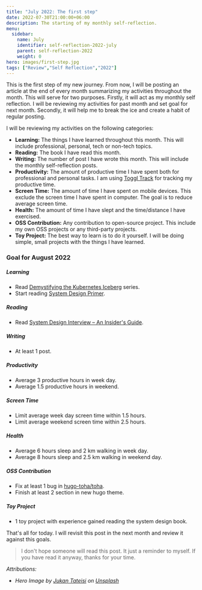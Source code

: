 ```yaml
---
title: "July 2022: The first step"
date: 2022-07-30T21:00:00+06:00
description: The starting of my monthly self-reflection.
menu:
  sidebar:
    name: July
    identifier: self-reflection-2022-july
    parent: self-reflection-2022
    weight: 0
hero: images/first-step.jpg
tags: ["Review","Self Reflection","2022"]
---
```


This is the first step of my new journey. From now, I will be posting an article at the end of every month summarizing my activities throughout the month. This will serve for two purposes. Firstly, it will act as my monthly self reflection. I will be reviewing my activities for past month and set goal for next month. Secondly, it will help me to break the ice and create a habit of regular posting.

I will be reviewing my activities on the following categories:

- **Learning:** The things I have learned throughout this month. This will include professional, personal, tech or non-tech topics.
- **Reading:** The book I have read this month.
- **Writing:** The number of post I have wrote this month. This will include the monthly self-reflection posts.
- **Productivity:** The amount of productive time I have spent both for professional and personal tasks. I am using [Toggl Track](https://toggl.com/track/) for tracking my productive time.
- **Screen Time:** The amount of time I have spent on mobile devices. This exclude the screen time I have spent in computer. The goal is to reduce average screen time.
- **Health:** The amount of time I have slept and the time/distance I have exercised.
- **OSS Contribution:** Any contribution to open-source project. This include my own OSS projects or any third-party projects.
- **Toy Project:** The best way to learn is to do it yourself. I will be doing simple, small projects with the things I have learned.

### Goal for August 2022

##### Learning

- Read [Demystifying the Kubernetes Iceberg](https://asankov.dev/blog/2022/05/15/demystifying-the-kubernetes-iceberg-part-1/) series.
- Start reading [System Design Primer](https://github.com/donnemartin/system-design-primer).

##### Reading

- Read [System Design Interview – An Insider's Guide](https://www.goodreads.com/book/show/54109255-system-design-interview-an-insider-s-guide).

##### Writing

- At least 1 post.

##### Productivity

- Average 3 productive hours in week day.
- Average 1.5 productive hours in weekend.

##### Screen Time

- Limit average week day screen time within 1.5 hours.
- Limit average weekend screen time within 2.5 hours.

##### Health

- Average 6 hours sleep and 2 km walking in week day.
- Average 8 hours sleep and 2.5 km walking in weekend day.

##### OSS Contribution

- Fix at least 1 bug in [hugo-toha/toha](https://github.com/hugo-toha/toha).
- Finish at least 2 section in new hugo theme.

##### Toy Project

- 1 toy project with experience gained reading the system design book.

That's all for today. I will revisit this post in the next month and review it against this goals.

> I don't hope someone will read this post. It just a reminder to myself. If you have read it anyway, thanks for your time.

*Attributions:*

- *Hero Image by [Jukan Tateisi](https://unsplash.com/@tateisimikito?utm_source=unsplash&utm_medium=referral&utm_content=creditCopyText) on [Unsplash](https://unsplash.com/?utm_source=unsplash&utm_medium=referral&utm_content=creditCopyText)*
